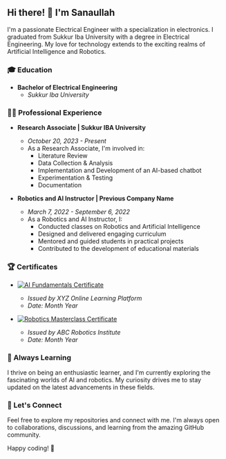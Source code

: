 ## Hi there! 👋 I'm Sanaullah

I'm a passionate Electrical Engineer with a specialization in electronics. I graduated from Sukkur Iba University with a degree in Electrical Engineering. My love for technology extends to the exciting realms of Artificial Intelligence and Robotics.

### 🎓 Education
- **Bachelor of Electrical Engineering**
  - *Sukkur Iba University*

### 👨‍💻 Professional Experience
- **Research Associate | Sukkur IBA University**
  - *October 20, 2023 - Present*
  - As a Research Associate, I'm involved in:
    - Literature Review
    - Data Collection & Analysis
    - Implementation and Development of an AI-based chatbot
    - Experimentation & Testing
    - Documentation

- **Robotics and AI Instructor | Previous Company Name**
  - *March 7, 2022 - September 6, 2022*
  - As a Robotics and AI Instructor, I:
    - Conducted classes on Robotics and Artificial Intelligence
    - Designed and delivered engaging curriculum
    - Mentored and guided students in practical projects
    - Contributed to the development of educational materials

### 🏆 Certificates
- [![AI Fundamentals Certificate](link_to_certificate_image)](link_to_certificate)
  - *Issued by XYZ Online Learning Platform*
  - *Date: Month Year*

- [![Robotics Masterclass Certificate](link_to_certificate_image)](link_to_certificate)
  - *Issued by ABC Robotics Institute*
  - *Date: Month Year*

### 🌱 Always Learning
I thrive on being an enthusiastic learner, and I'm currently exploring the fascinating worlds of AI and robotics. My curiosity drives me to stay updated on the latest advancements in these fields.

### 🚀 Let's Connect
Feel free to explore my repositories and connect with me. I'm always open to collaborations, discussions, and learning from the amazing GitHub community.

Happy coding! 🚀
